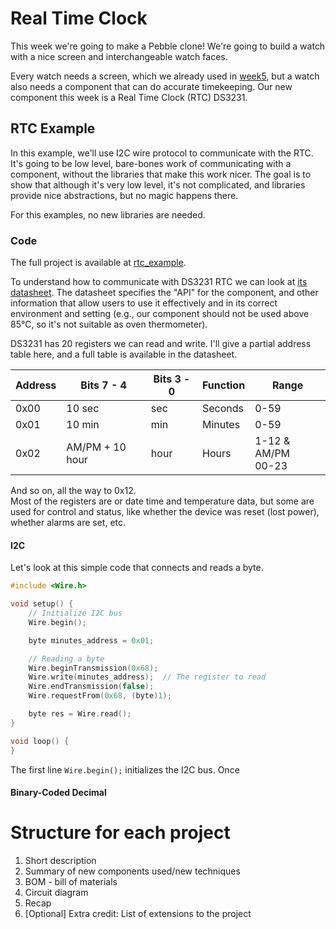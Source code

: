 # Real Time Clock
This week we're going to make a Pebble clone! We're going to build a watch with a nice screen and interchangeable watch faces.

Every watch needs a screen, which we already used in [week5](../week5), but a watch also needs a component that can do accurate timekeeping. Our new component this week is a Real Time Clock (RTC) DS3231.



## RTC Example
In this example, we'll use I2C wire protocol to communicate with the RTC. It's going to be low level, bare-bones work of communicating with a component, without the libraries that make this work nicer. The goal is to show that although it's very low level, it's not complicated, and libraries provide nice abstractions, but no magic happens there.

For this examples, no new libraries are needed.

### Code
The full project is available at [rtc_example](rtc_example/rtc_example.ino).

To understand how to communicate with DS3231 RTC we can look at [its datasheet](https://datasheets.maximintegrated.com/en/ds/DS3231M.pdf). The datasheet specifies the "API" for the component, and other information that allow users to use it effectively and in its correct environment and setting (e.g., our component should not be used above 85℃, so it's not suitable as oven thermometer).

DS3231 has 20 registers we can read and write. I'll give a partial address table here, and a full table is available in the datasheet.

| Address | Bits 7 - 4      | Bits 3 - 0 | Function | Range                   |
|---------|-----------------|------------|----------|-------------------------|
| 0x00    | 10 sec          | sec        | Seconds  | 0-59                    |
| 0x01    | 10 min          | min        | Minutes  | 0-59                    |
| 0x02    | AM/PM + 10 hour | hour       | Hours    | 1-12 & AM/PM<br/> 00-23 |

And so on, all the way to 0x12.<br />
Most of the registers are or date time and temperature data, but some are used for control and status, like whether the device was reset (lost power), whether alarms are set, etc.


#### I2C
Let's look at this simple code that connects and reads a byte.


```c
#include <Wire.h>

void setup() {
    // Initialize I2C bus
    Wire.begin();

    byte minutes_address = 0x01;

    // Reading a byte
    Wire.beginTransmission(0x68);
    Wire.write(minutes_address);  // The register to read
    Wire.endTransmission(false);
    Wire.requestFrom(0x68, (byte)1);

    byte res = Wire.read();
}

void loop() {
}
```

The first line `Wire.begin();` initializes the I2C bus. Once 





#### Binary-Coded Decimal






# Structure for each project
1. Short description
2. Summary of new components used/new techniques
3. BOM - bill of materials
4. Circuit diagram
5. Recap
6. [Optional] Extra credit: List of extensions to the project
